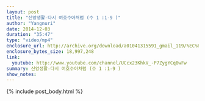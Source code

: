 ```yaml
---
layout: post
title: "신앙생활-다시 여호수아처럼 (수 1 :1-9 )"
author: "Yangnuri"
date: 2014-12-03
duration: "35:47"
type: "video/mp4"
enclosure_url: http://archive.org/download/a01041315591_gmail_119/%EC%8B%A0%EC%95%99%EC%83%9D%ED%99%9C-%EB%8B%A4%EC%8B%9C%20%EC%97%AC%ED%98%B8%EC%88%98%EC%95%84%EC%B2%98%EB%9F%BC%20%20%EC%88%981_1-9.mp4
enclosure_bytes_size: 18,997,248
link:
  youtube: http://www.youtube.com/channel/UCcx23KhkV_-P7ZygYCq8wFw
summary: 신앙생활-다시 여호수아처럼 (수 1 :1-9 )
show_notes:
---
```


{% include post_body.html %}
